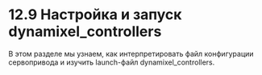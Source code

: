 # 12.9 Настройка и запуск dynamixel\_controllers

В этом разделе мы узнаем, как интерпретировать файл конфигурации сервопривода и изучить launch-файл dynamixel\_controllers.

